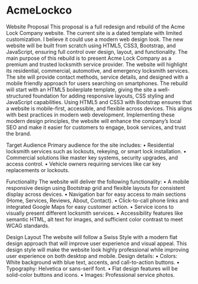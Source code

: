 # AcmeLockco
Website Proposal
This proposal is a full redesign and rebuild of the Acme Lock Company website. The current site is a dated template with limited customization. I believe it could use a modern web design look. The new website will be built from scratch using HTML5, CSS3, Bootstrap, and JavaScript, ensuring full control over design, layout, and functionality.
The main purpose of this rebuild is to present Acme Lock Company as a premium and trusted locksmith service provider. The website will highlight its residential, commercial, automotive, and emergency locksmith services. The site will provide contact methods, service details, and designed with a mobile friendly approach for users searching on smartphones. The rebuild will start with an HTML5 boilerplate template, giving the site a well-structured foundation for adding responsive layouts, CSS styling and JavaScript capabilities. Using HTML5 and CSS3 with Bootstrap ensures that a website is mobile-first, accessible, and flexible across devices. This aligns with best practices in modern web development. Implementing these modern design principles, the website will enhance the company’s local SEO and make it easier for customers to engage, book services, and trust the brand.

Target Audience
Primary audience for the site includes:
•	Residential locksmith services such as lockouts, rekeying, or smart lock installation.
•	Commercial solutions like master key systems, security upgrades, and access control.
•	Vehicle owners requiring services like car key replacements or lockouts.

Functionality
The website will deliver the following functionality:
•	A mobile responsive design using Bootstrap grid and flexible layouts for consistent display across devices.
•	Navigation bar for easy access to main sections (Home, Services, Reviews, About, Contact).
•	Click-to-call phone links and integrated Google Maps for easy customer action.
•	Service icons to visually present different locksmith services.
•	Accessibility features like semantic HTML, alt text for images, and sufficient color contrast to meet WCAG standards.

Design Layout
The website will follow a Swiss Style with a modern flat design approach that will improve user experience and visual appeal. This design style will make the website look highly professional while improving user experience on both desktop and mobile.
Design details:
•	Colors: White background with blue text, accents, and call-to-action buttons. 
•	Typography: Helvetica or sans-serif font.
•	Flat design features will be solid-color buttons and icons. 
•	Images: Professional service photos.

